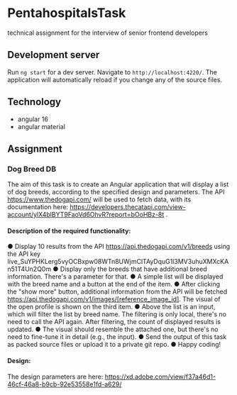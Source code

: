 # PentahospitalsTask

technical assignment for the interview of senior frontend developers

## Development server

Run `ng start` for a dev server. Navigate to `http://localhost:4220/`. The application will automatically reload if you change any of the source files.

## Technology
- angular 16
- angular material

## Assignment
### Dog Breed DB
The aim of this task is to create an Angular application that will display a list of dog breeds,
according to the specified design and parameters. The API https://www.thedogapi.com/ will
be used to fetch data, with its documentation here:
https://developers.thecatapi.com/view-account/ylX4blBYT9FaoVd6OhvR?report=bOoHBz-8t
.

#### Description of the required functionality:
● Display 10 results from the API https://api.thedogapi.com/v1/breeds using
the API key
live_SuYPHKLerg5vyOCBxpw08WTn8UWjmClTAyDquG1l3MV3uhuXMXcKAn51T4Un2Q0m
● Display only the breeds that have additional breed information. There's a
parameter for that.
● A simple list will be displayed with the breed name and a button at the end of
the item.
● After clicking the "show more" button, additional information from the API
will be fetched https://api.thedogapi.com/v1/images/[reference_image_id].
The visual of the open profile is shown on the third item.
● Above the list is an input, which will filter the list by breed name. The filtering
is only local, there's no need to call the API again. After filtering, the count of
displayed results is updated.
● The visual should resemble the attached one, but there's no need to
fine-tune it in detail (e.g., the input).
● Send the output of this task as packed source files or upload it to a private git
repo.
● Happy coding!

#### Design:
The design parameters are here:
https://xd.adobe.com/view/f37a46d1-46cf-46a8-b9cb-92e53558e1fd-a629/
